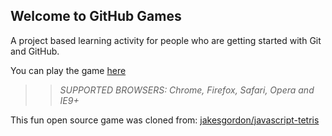 ## Welcome to GitHub Games

A project based learning activity for people who are getting started with Git and GitHub.

You can play the game [here](https://CatrinaH.github.io/github-games/)

>> _*SUPPORTED BROWSERS*: Chrome, Firefox, Safari, Opera and IE9+_

This fun open source game was cloned from: [jakesgordon/javascript-tetris](https://github.com/jakesgordon/javascript-tetris)
